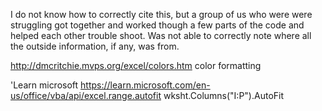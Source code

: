I do not know how to correctly cite this, but a group of us who were were struggling got together and worked though a few parts of the code and helped each other trouble shoot. 
Was not able to correctly note where all the outside information, if any, was from.

http://dmcritchie.mvps.org/excel/colors.htm
        color formatting

'Learn microsoft https://learn.microsoft.com/en-us/office/vba/api/excel.range.autofit
        wksht.Columns("I:P").AutoFit
